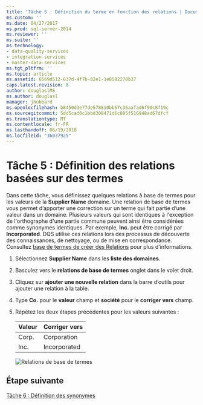 ```yaml
---
title: 'Tâche 5 : Définition du terme en fonction des relations | Documents Microsoft'
ms.custom: ''
ms.date: 04/27/2017
ms.prod: sql-server-2014
ms.reviewer: ''
ms.suite: ''
ms.technology:
- data-quality-services
- integration-services
- master-data-services
ms.tgt_pltfrm: ''
ms.topic: article
ms.assetid: 6569d512-637d-4f7b-82e1-1e8582278b37
caps.latest.revision: 8
author: douglaslMS
ms.author: douglasl
manager: jhubbard
ms.openlocfilehash: b8450d3e77de578810bb57c35aafad6f90c8f19c
ms.sourcegitcommit: 5dd5cad0c1bbd308471d6c885f516948ad67dfcf
ms.translationtype: MT
ms.contentlocale: fr-FR
ms.lasthandoff: 06/19/2018
ms.locfileid: "36037925"
---
```

# <a name="task-5-setting-term-based-relationships"></a>Tâche 5 : Définition des relations basées sur des termes
  Dans cette tâche, vous définissez quelques relations à base de termes pour les valeurs de la **Supplier Name** domaine. Une relation de base de termes vous permet d’apporter une correction sur un terme qui fait partie d’une valeur dans un domaine. Plusieurs valeurs qui sont identiques à l'exception de l'orthographe d'une partie commune peuvent ainsi être considérées comme synonymes identiques. Par exemple, **Inc.** peut être corrigé par **Incorporated**. DQS utilise ces relations lors des processus de découverte des connaissances, de nettoyage, ou de mise en correspondance. Consultez [base de termes de créer des Relations](http://msdn.microsoft.com/library/hh510404.aspx) pour plus d’informations.  
  
1.  Sélectionnez **Supplier Name** dans les **liste des domaines**.  
  
2.  Basculez vers le **relations de base de termes** onglet dans le volet droit.  
  
3.  Cliquez sur **ajouter une nouvelle relation** dans la barre d’outils pour ajouter une relation à la table.  
  
4.  Type **Co.** pour le **valeur** champ et **société** pour le **corriger vers** champ.  
  
5.  Répétez les deux étapes précédentes pour les valeurs suivantes :  
  
    |Valeur|Corriger vers|  
    |-----------|----------------|  
    |Corp.|Corporation|  
    |Inc.|Incorporated|  
  
     ![Relations de base de termes](../../2014/tutorials/media/et-settingtermbasedrelations.jpg "Relations de base de termes")  
  
## <a name="next-step"></a>Étape suivante  
 [Tâche 6 : Définition des synonymes](../../2014/tutorials/task-6-setting-synonyms.md)  
  
  